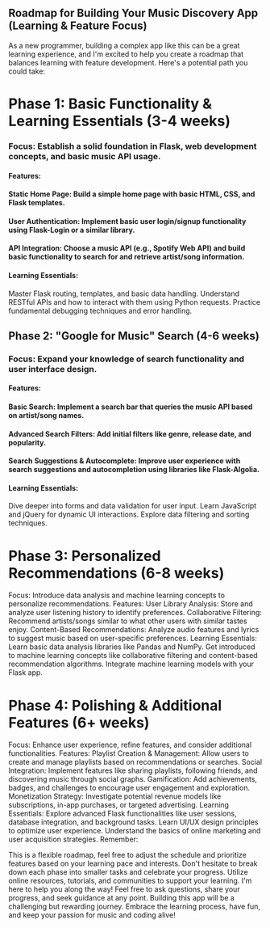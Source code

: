 
## Roadmap for Building Your Music Discovery App (Learning & Feature Focus)
As a new programmer, building a complex app like this can be a great learning experience, and I'm excited to help you create a roadmap that balances learning with feature development. Here's a potential path you could take:

# Phase 1: Basic Functionality & Learning Essentials (3-4 weeks)

### Focus: Establish a solid foundation in Flask, web development concepts, and basic music API usage.
#### Features:
#### Static Home Page: Build a simple home page with basic HTML, CSS, and Flask templates.
#### User Authentication: Implement basic user login/signup functionality using Flask-Login or a similar library.
#### API Integration: Choose a music API (e.g., Spotify Web API) and build basic functionality to search for and retrieve artist/song information.
#### Learning Essentials:
Master Flask routing, templates, and basic data handling.
Understand RESTful APIs and how to interact with them using Python requests.
Practice fundamental debugging techniques and error handling.

## Phase 2: "Google for Music" Search (4-6 weeks)

### Focus: Expand your knowledge of search functionality and user interface design.
#### Features:
#### Basic Search: Implement a search bar that queries the music API based on artist/song names.
#### Advanced Search Filters: Add initial filters like genre, release date, and popularity.
#### Search Suggestions & Autocomplete: Improve user experience with search suggestions and autocompletion using libraries like Flask-Algolia.
#### Learning Essentials:
Dive deeper into forms and data validation for user input.
Learn JavaScript and jQuery for dynamic UI interactions.
Explore data filtering and sorting techniques.

# Phase 3: Personalized Recommendations (6-8 weeks)

Focus: Introduce data analysis and machine learning concepts to personalize recommendations.
Features:
User Library Analysis: Store and analyze user listening history to identify preferences.
Collaborative Filtering: Recommend artists/songs similar to what other users with similar tastes enjoy.
Content-Based Recommendations: Analyze audio features and lyrics to suggest music based on user-specific preferences.
Learning Essentials:
Learn basic data analysis libraries like Pandas and NumPy.
Get introduced to machine learning concepts like collaborative filtering and content-based recommendation algorithms.
Integrate machine learning models with your Flask app.

# Phase 4: Polishing & Additional Features (6+ weeks)

Focus: Enhance user experience, refine features, and consider additional functionalities.
Features:
Playlist Creation & Management: Allow users to create and manage playlists based on recommendations or searches.
Social Integration: Implement features like sharing playlists, following friends, and discovering music through social graphs.
Gamification: Add achievements, badges, and challenges to encourage user engagement and exploration.
Monetization Strategy: Investigate potential revenue models like subscriptions, in-app purchases, or targeted advertising.
Learning Essentials:
Explore advanced Flask functionalities like user sessions, database integration, and background tasks.
Learn UI/UX design principles to optimize user experience.
Understand the basics of online marketing and user acquisition strategies.
Remember:

This is a flexible roadmap, feel free to adjust the schedule and prioritize features based on your learning pace and interests.
Don't hesitate to break down each phase into smaller tasks and celebrate your progress.
Utilize online resources, tutorials, and communities to support your learning.
I'm here to help you along the way! Feel free to ask questions, share your progress, and seek guidance at any point.
Building this app will be a challenging but rewarding journey. Embrace the learning process, have fun, and keep your passion for music and coding alive!
